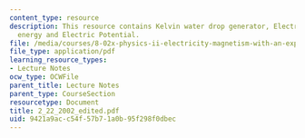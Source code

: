```yaml
---
content_type: resource
description: This resource contains Kelvin water drop generator, Electric Potential
  energy and Electric Potential.
file: /media/courses/8-02x-physics-ii-electricity-magnetism-with-an-experimental-focus-spring-2005/9421a9acc54f57b71a0b95f298f0dbec_2_22_2002_edited.pdf
file_type: application/pdf
learning_resource_types:
- Lecture Notes
ocw_type: OCWFile
parent_title: Lecture Notes
parent_type: CourseSection
resourcetype: Document
title: 2_22_2002_edited.pdf
uid: 9421a9ac-c54f-57b7-1a0b-95f298f0dbec
---
```

